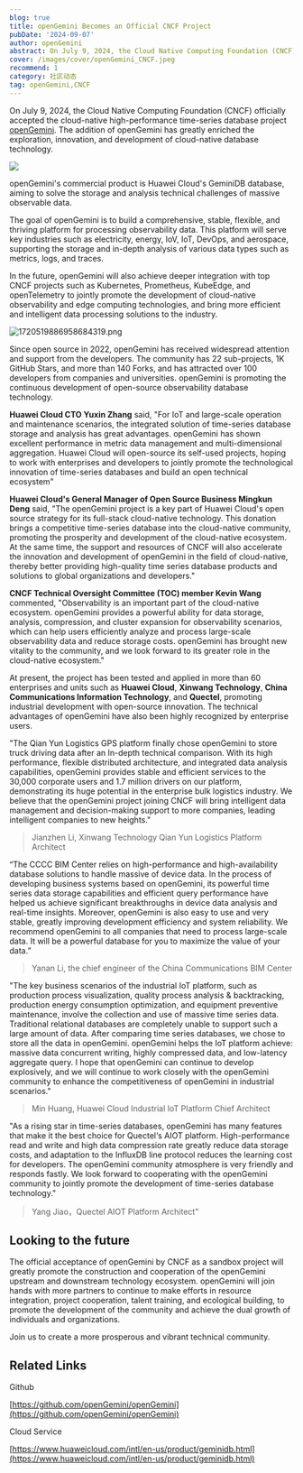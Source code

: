 ```yaml
---
blog: true
title: openGemini Becomes an Official CNCF Project 
pubDate: '2024-09-07'
author: openGemini
abstract: On July 9, 2024, the Cloud Native Computing Foundation (CNCF) officially accepted the cloud-native high-performance time-series database project openGemini.
cover: /images/cover/openGemini_CNCF.jpeg
recommend: 1
category: 社区动态
tag: openGemini,CNCF
---
```


On July 9, 2024, the Cloud Native Computing Foundation (CNCF) officially accepted the cloud-native high-performance time-series database project [openGemini](https://github.com/openGemini). The addition of openGemini has greatly enriched the exploration, innovation, and development of cloud-native database technology.



![](/images/docs_img/openGemini_CNCF.jpeg)



openGemini's commercial product is Huawei Cloud's GeminiDB database, aiming to solve the storage and analysis technical challenges of massive observable data.



The goal of openGemini is to build a comprehensive, stable, flexible, and thriving platform for processing observability data. This platform will serve key industries such as electricity, energy, IoV, IoT, DevOps, and aerospace, supporting the storage and in-depth analysis of various data types such as metrics, logs, and traces.



In the future, openGemini will also achieve deeper integration with top CNCF projects such as Kubernetes, Prometheus, KubeEdge, and openTelemetry to jointly promote the development of cloud-native observability and edge computing technologies, and bring more efficient and intelligent data processing solutions to the industry.



![1720519886958684319.png](/images/docs_img/1720519886958684319.png)



Since open source in 2022, openGemini has received widespread attention and support from the developers. The community has 22 sub-projects, 1K GitHub Stars, and more than 140 Forks, and has attracted over 100 developers from companies and universities. openGemini is promoting the continuous development of open-source observability database technology.



**Huawei Cloud CTO Yuxin Zhang** said, "For IoT and large-scale operation and maintenance scenarios, the integrated solution of time-series database storage and analysis has great advantages. openGemini has shown excellent performance in metric data management and multi-dimensional aggregation. Huawei Cloud will open-source its self-used projects, hoping to work with enterprises and developers to jointly promote the technological innovation of time-series databases and build an open technical ecosystem"



**Huawei Cloud's General Manager of Open Source Business Mingkun Deng** said, "The openGemini project is a key part of Huawei Cloud's open source strategy for its full-stack cloud-native technology. This donation brings a competitive time-series database into the cloud-native community, promoting the prosperity and development of the cloud-native ecosystem. At the same time, the support and resources of CNCF will also accelerate the innovation and development of openGemini in the field of cloud-native, thereby better providing high-quality time series database products and solutions to global organizations and developers."



**CNCF Technical Oversight Committee (TOC) member Kevin Wang** commented, "Observability is an important part of the cloud-native ecosystem. openGemini provides a powerful ability for data storage, analysis, compression, and cluster expansion for observability scenarios, which can help users efficiently analyze and process large-scale observability data and reduce storage costs. openGemini has brought new vitality to the community, and we look forward to its greater role in the cloud-native ecosystem."



At present, the project has been tested and applied in more than 60 enterprises and units such as **Huawei Cloud**, **Xinwang Technology**, **China Communications Information Technology**, and **Quectel**, promoting industrial development with open-source innovation. The technical advantages of openGemini have also been highly recognized by enterprise users.



"The Qian Yun Logistics GPS platform finally chose openGemini to store truck driving data after an In-depth technical comparison. With its high performance, flexible distributed architecture, and integrated data analysis capabilities, openGemini provides stable and efficient services to the 30,000 corporate users and 1.7 million drivers on our platform, demonstrating its huge potential in the enterprise bulk logistics industry. We believe that the openGemini project joining CNCF will bring intelligent data management and decision-making support to more companies, leading intelligent companies to new heights." 

>  Jianzhen Li, Xinwang Technology Qian Yun Logistics Platform Architect



“The CCCC BIM Center relies on high-performance and high-availability database solutions to handle massive of device data. In the process of developing business systems based on openGemini, its powerful time series data storage capabilities and efficient query performance have helped us achieve significant breakthroughs in device data analysis and real-time insights. Moreover, openGemini is also easy to use and very stable, greatly improving development efficiency and system reliability. We recommend openGemini to all companies that need to process large-scale data. It will be a powerful database for you to maximize the value of your data.”

> Yanan Li, the chief engineer of the China Communications BIM Center



"The key business scenarios of the industrial IoT platform, such as production process visualization, quality process analysis & backtracking, production energy consumption optimization, and equipment preventive maintenance, involve the collection and use of massive time series data. Traditional relational databases are completely unable to support such a large amount of data. After comparing time series databases, we chose to store all the data in openGemini. openGemini helps the IoT platform achieve: massive data concurrent writing, highly compressed data, and low-latency aggregate query. I hope that openGemini can continue to develop explosively, and we will continue to work closely with the openGemini community to enhance the competitiveness of openGemini in industrial scenarios."

> Min Huang, Huawei Cloud Industrial IoT Platform Chief Architect



"As a rising star in time-series databases, openGemini has many features that make it the best choice for Quectel‘s AIOT platform. High-performance read and write and high data compression rate greatly reduce data storage costs, and adaptation to the InfluxDB line protocol reduces the learning cost for developers. The openGemini community atmosphere is very friendly and responds fastly. We look forward to cooperating with the openGemini community to jointly promote the development of time-series database technology."

>  Yang Jiao，Quectel AIOT Platform Architect"



## Looking to the future

The official acceptance of openGemini by CNCF as a sandbox project will greatly promote the construction and cooperation of the openGemini upstream and downstream technology ecosystem. openGemini will join hands with more partners to continue to make efforts in resource integration, project cooperation, talent training, and ecological building, to promote the development of the community and achieve the dual growth of individuals and organizations. 

Join us to create a more prosperous and vibrant technical community.



## Related Links

Github

[https://github.com/openGemini/openGemini](https://github.com/openGemini/openGemini)

Cloud Service

[https://www.huaweicloud.com/intl/en-us/product/geminidb.html](https://www.huaweicloud.com/intl/en-us/product/geminidb.html)